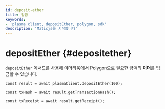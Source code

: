 ```yaml
---
id: deposit-ether
title: 입금
keywords:
- 'plasma client, depositEther, polygon, sdk'
description: 'Maticjs를 시작합니다'
---
```


# depositEther {#depositether}

`depositEther` 메서드를 사용해 이더리움에서 Polygon으로 필요한 금액의 **이더**를 입금할 수 있습니다.

```
const result = await plasmaClient.depositEther(100);

const txHash = await result.getTransactionHash();

const txReceipt = await result.getReceipt();

```
